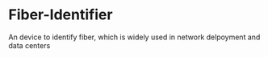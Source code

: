 # Fiber-Identifier
An device to identify fiber, which is widely used in network delpoyment and data centers
